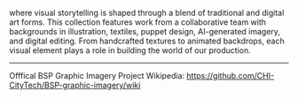 where visual storytelling is shaped through a blend of traditional and digital art forms. This collection features work from a collaborative team with backgrounds in illustration, textiles, puppet design, AI-generated imagery, and digital editing. From handcrafted textures to animated backdrops, each visual element plays a role in building the world of our production.

________________________________________________________________________________________________________

Offfical BSP Graphic Imagery Project Wikipedia: https://github.com/CHI-CityTech/BSP-graphic-imagery/wiki
